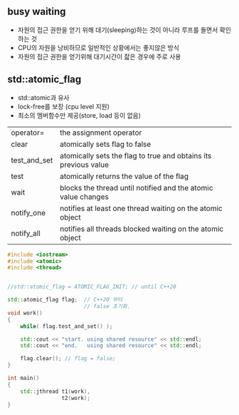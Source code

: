 <style>
r { color: Red }
o { color: Orange }
g { color: Green }
</style>

## busy waiting
- 자원의 접근 권한을 얻기 위해 대기(sleeping)하는 것이 아니라 루프를 돌면서 확인하는 것
- CPU의 자원을 낭비하므로 일반적인 상황에서는 좋지않은 방식
- 자원의 접근 권한을 얻기위해 대기시간이 잛은 경우에 주로 사용

## std::atomic_flag
- std::atomic<bool>과 유사
- lock-free를 보장 (cpu level 지원)
- 최소의 멤버함수만 제공(store, load 등이 없음)

|||
|--|--|
|operator=|the assignment operator|
|clear|atomically sets flag to false|
|test_and_set|atomically sets the flag to true and obtains its previous value|
|test|atomically returns the value of the flag|
|wait|blocks the thread until notified and the atomic value changes|
|notify_one|notifies at least one thread waiting on the atomic object|
|notify_all|notifies all threads blocked waiting on the atomic object|


```c++
#include <iostream>
#include <atomic>
#include <thread>


//std::atomic_flag = ATOMIC_FLAG_INIT; // until C++20

std::atomic_flag flag;  // C++20 부터
						// false 초기화.
void work()
{
	while( flag.test_and_set() );

	std::cout << "start. using shared resource" << std::endl;
	std::cout << "end.   using shared resource" << std::endl;

	flag.clear(); // flag = false;
}

int main()
{
	std::jthread t1(work),
				 t2(work);
}
```


